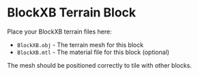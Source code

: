 # BlockXB Terrain Block

Place your BlockXB terrain files here:
- `BlockXB.obj` - The terrain mesh for this block
- `BlockXB.mtl` - The material file for this block (optional)

The mesh should be positioned correctly to tile with other blocks.